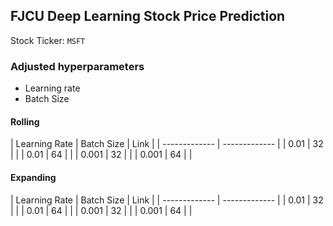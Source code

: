## FJCU Deep Learning Stock Price Prediction

Stock Ticker: `MSFT`

### Adjusted hyperparameters
- Learning rate
- Batch Size

#### Rolling
| Learning Rate | Batch Size | Link |
| ------------- | ------------- |
| 0.01 | 32 | |
| 0.01 | 64 | |
| 0.001 | 32 | |
| 0.001 | 64 | |


#### Expanding
| Learning Rate | Batch Size | Link |
| ------------- | ------------- |
| 0.01 | 32 | |
| 0.01 | 64 | |
| 0.001 | 32 | |
| 0.001 | 64 | |

